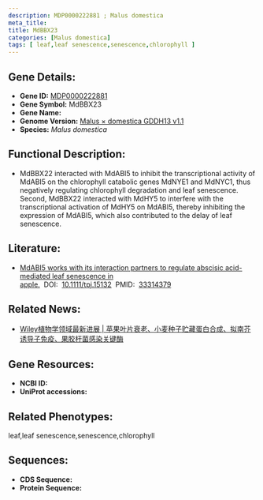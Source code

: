 ```yaml
---
description: MDP0000222881 ; Malus domestica
meta_title:
title: MdBBX23
categories: [Malus domestica]
tags: [ leaf,leaf senescence,senescence,chlorophyll ]
---
```


## Gene Details:
- **Gene ID:**	[MDP0000222881]()
- **Gene Symbol:** MdBBX23
- **Gene Name:** 
- **Genome Version:** [Malus × domestica GDDH13 v1.1]()
- **Species:** *Malus domestica*

## Functional Description:
   - MdBBX22 interacted with MdABI5 to inhibit the transcriptional activity of MdABI5 on the chlorophyll catabolic genes MdNYE1 and MdNYC1, thus negatively regulating chlorophyll degradation and leaf senescence.  Second, MdBBX22 interacted with MdHY5 to interfere with the transcriptional activation of MdHY5 on MdABI5, thereby inhibiting the expression of MdABI5, which also contributed to the delay of leaf senescence.

## Literature:
   - [MdABI5 works with its interaction partners to regulate abscisic acid-mediated leaf senescence in apple.]( https://onlinelibrary.wiley.com/doi/10.1111/tpj.15132)&nbsp;&nbsp;DOI:&nbsp;&nbsp;[10.1111/tpj.15132](https://onlinelibrary.wiley.com/doi/10.1111/tpj.15132)&nbsp;&nbsp;PMID:&nbsp;&nbsp;[33314379](https://pubmed.ncbi.nlm.nih.gov/33314379/)

## Related News:
   - [Wiley植物学领域最新进展 | 苹果叶片衰老、小麦种子贮藏蛋白合成、拟南芥诱导子免疫、果胶杆菌感染关键酶](https://mp.weixin.qq.com/s?__biz=Mzg3MDEwNDEyMg==&mid=2247502037&idx=5&sn=e6b87526f0c92b9911a727568d562160&chksm=ce906580f9e7ec9696827a4452e503dfcfffb51b9462aed08427d8baac55f4cc711fee08f198&scene=27#wechat_redirect)

## Gene Resources:
- **NCBI ID:** [](https://www.ncbi.nlm.nih.gov/gene/?term=)
- **UniProt accessions:** [](https://www.uniprot.org/uniprotkb//entry)

## Related Phenotypes:
leaf,leaf senescence,senescence,chlorophyll

## Sequences:
- **CDS Sequence:**
- **Protein Sequence:**
